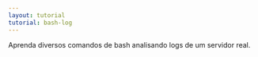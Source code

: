 ```yaml
---
layout: tutorial
tutorial: bash-log
---
```


Aprenda diversos comandos de bash analisando logs de um servidor real.
